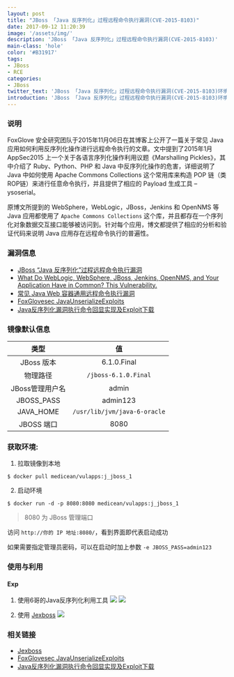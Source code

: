 ```yaml
---
layout: post
title: "JBoss 「Java 反序列化」过程远程命令执行漏洞(CVE-2015-8103)"
date: 2017-09-12 11:20:39
image: '/assets/img/'
description: 'JBoss 「Java 反序列化」过程远程命令执行漏洞(CVE-2015-8103)'
main-class: 'hole'
color: '#B31917'
tags:
- JBoss
- RCE
categories:
- JBoss
twitter_text: 'JBoss 「Java 反序列化」过程远程命令执行漏洞(CVE-2015-8103)环境'
introduction: 'JBoss 「Java 反序列化」过程远程命令执行漏洞(CVE-2015-8103)环境'
---
```


### 说明

 FoxGlove 安全研究团队于2015年11月06日在其博客上公开了一篇关于常见 Java 应用如何利用反序列化操作进行远程命令执行的文章。文中提到了2015年1月 AppSec2015 上一个关于各语言序列化操作利用议题《Marshalling Pickles》，其中介绍了 Ruby、Python、PHP 和 Java 中反序列化操作的危害，详细说明了 Java 中如何使用 Apache Commons Collections 这个常用库来构造 POP 链（类ROP链）来进行任意命令执行，并且提供了相应的 Payload 生成工具 – ysoserial。

 原博文所提到的 WebSphere，WebLogic，JBoss，Jenkins 和 OpenNMS 等 Java 应用都使用了 `Apache Commons Collections` 这个库，并且都存在一个序列化对象数据交互接口能够被访问到。针对每个应用，博文都提供了相应的分析和验证代码来说明 Java 应用存在远程命令执行的普遍性。

### 漏洞信息

 * [JBoss “Java 反序列化”过程远程命令执行漏洞](https://www.sebug.net/vuldb/ssvid-89723)
 * [What Do WebLogic, WebSphere, JBoss, Jenkins, OpenNMS, and Your Application Have in Common? This Vulnerability.](https://foxglovesecurity.com/2015/11/06/what-do-weblogic-websphere-jboss-jenkins-opennms-and-your-application-have-in-common-this-vulnerability/)
 * [常见 Java Web 容器通用远程命令执行漏洞](https://www.seebug.org/vuldb/ssvid-89713)
 * [FoxGlovesec JavaUnserializeExploits](https://github.com/foxglovesec/JavaUnserializeExploits)
 * [Java反序列化漏洞执行命令回显实现及Exploit下载](http://www.freebuf.com/sectool/88908.html)

### 镜像默认信息

类型 | 值
:-:|:-:
JBoss 版本| 6.1.0.Final
物理路径 | `/jboss-6.1.0.Final`
JBoss管理用户名 | admin 
JBOSS_PASS | admin123
JAVA_HOME  | `/usr/lib/jvm/java-6-oracle`
JBOSS 端口 | 8080

### 获取环境:

1. 拉取镜像到本地
 ```
$ docker pull medicean/vulapps:j_jboss_1
 ```

2. 启动环境
 ```
$ docker run -d -p 8080:8080 medicean/vulapps:j_jboss_1
 ```
 > 8080 为 JBoss 管理端口

 访问 `http://你的 IP 地址:8080/`，看到界面即代表启动成功

 如果需要指定管理员密码，可以在启动时加上参数 `-e JBOSS_PASS=admin123`

### 使用与利用

#### Exp

 1. 使用6哥的Java反序列化利用工具
 ![](https://github.com/Medicean/VulApps/raw/master/j/jboss/1/exp-0.png)
 ![](https://github.com/Medicean/VulApps/raw/master/j/jboss/1/exp-1.png)

 2. 使用 [Jexboss](https://github.com/joaomatosf/jexboss)
 ![](https://github.com/Medicean/VulApps/raw/master/j/jboss/1/exp-2.png)

### 相关链接
 * [Jexboss](https://github.com/joaomatosf/jexboss)
 * [FoxGlovesec JavaUnserializeExploits](https://github.com/foxglovesec/JavaUnserializeExploits)
 * [Java反序列化漏洞执行命令回显实现及Exploit下载](http://www.freebuf.com/sectool/88908.html)
